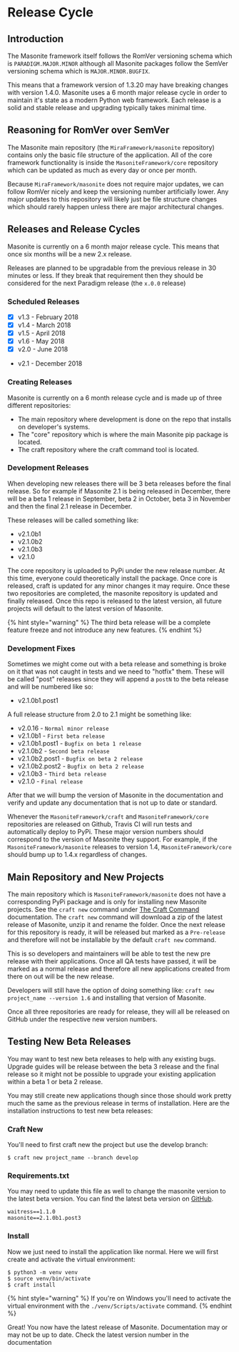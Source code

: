 # Release Cycle

## Introduction

The Masonite framework itself follows the RomVer versioning schema which is `PARADIGM.MAJOR.MINOR` although all Masonite packages follow the SemVer versioning schema which is `MAJOR.MINOR.BUGFIX`.

This means that a framework version of 1.3.20 may have breaking changes with version 1.4.0. Masonite uses a 6 month major release cycle in order to maintain it's state as a modern Python web framework. Each release is a solid and stable release and upgrading typically takes minimal time.

## Reasoning for RomVer over SemVer

The Masonite main repository \(the `MiraFramework/masonite` repository\) contains only the basic file structure of the application. All of the core framework functionality is inside the `MasoniteFramework/core` repository which can be updated as much as every day or once per month.

Because `MiraFramework/masonite` does not require major updates, we can follow RomVer nicely and keep the versioning number artificially lower. Any major updates to this repository will likely just be file structure changes which should rarely happen unless there are major architectural changes.

## Releases and Release Cycles

Masonite is currently on a 6 month major release cycle. This means that once six months will be a new 2.x release. 

Releases are planned to be upgradable from the previous release in 30 minutes or less. If they break that requirement then they should be considered for the next Paradigm release \(the `x.0.0` release\)

### Scheduled Releases

* [x] v1.3 - February 2018
* [x] v1.4 - March 2018
* [x] v1.5 - April 2018
* [x] v1.6 - May 2018
* [x] v2.0 - June 2018
* v2.1 - December 2018

### Creating Releases

Masonite is currently on a 6 month release cycle and is made up of three different repositories:

* The main repository where development is done on the repo that installs on developer's systems.
* The "core" repository which is where the main Masonite pip package is located.
* The craft repository where the craft command tool is located.

### Development Releases

When developing new releases there will be 3 beta releases before the final release. So for example if Masonite 2.1 is being released in December, there will be a beta 1 release in September, beta 2 in October, beta 3 in November and then the final 2.1 release in December.

These releases will be called something like:

* v2.1.0b1
* v2.1.0b2
* v2.1.0b3
* v2.1.0

The core repository is uploaded to PyPi under the new release number. At this time, everyone could theoretically install the package. Once core is released, craft is updated for any minor changes it may require. Once these two repositories are completed, the masonite repository is updated and finally released. Once this repo is released to the latest version, all future projects will default to the latest version of Masonite.

{% hint style="warning" %}
The third beta release will be a complete feature freeze and not introduce any new features.
{% endhint %}

### Development Fixes

Sometimes we might come out with a beta release and something is broke on it that was not caught in tests and we need to "hotfix" them. These will be called "post" releases since they will append a `postN` to the beta release and will be numbered like so:

* v2.1.0b1.post1

A full release structure from 2.0 to 2.1 might be something like:

* v2.0.16 - `Normal minor release`
* v2.1.0b1 - `First beta release`
* v2.1.0b1.post1 - `Bugfix on beta 1 release`
* v2.1.0b2 - `Second beta release`
* v2.1.0b2.post1 - `Bugfix on beta 2 release`
* v2.1.0b2.post2 - `Bugfix on beta 2 release`
* v2.1.0b3 - `Third beta release`
* v2.1.0 - `Final release`

After that we will bump the version of Masonite in the documentation and verify and update any documentation that is not up to date or standard.

Whenever the `MasoniteFramework/craft` and `MasoniteFramework/core` repositories are released on Github, Travis CI will run tests and automatically deploy to PyPi. These major version numbers should correspond to the version of Masonite they support. For example, if the `MasoniteFramework/masonite` releases to version 1.4, `MasoniteFramework/core` should bump up to 1.4.x regardless of changes.

## Main Repository and New Projects

The main repository which is `MasoniteFramework/masonite` does not have a corresponding PyPi package and is only for installing new Masonite projects. See the `craft new` command under [The Craft Command](https://github.com/MasoniteFramework/docs/tree/ba9d9f8ac3e41d58b9d92d951f92c898fb16a2a4/the-craft-command.md) documentation. The `craft new` command will download a zip of the latest release of Masonite, unzip it and rename the folder. Once the next release for this repository is ready, it will be released but marked as a `Pre-release` and therefore will not be installable by the default `craft new` command.

This is so developers and maintainers will be able to test the new pre release with their applications. Once all QA tests have passed, it will be marked as a normal release and therefore all new applications created from there on out will be the new release.

Developers will still have the option of doing something like: `craft new project_name --version 1.6` and installing that version of Masonite.

Once all three repositories are ready for release, they will all be released on GitHub under the respective new version numbers.

## Testing New Beta Releases

You may want to test new beta releases to help with any existing bugs. Upgrade guides will be release between the beta 3 release and the final release so it might not be possible to upgrade your existing application within a beta 1 or beta 2 release.

You may still create new applications though since those should work pretty much the same as the previous release in terms of installation. Here are the installation instructions to test new beta releases:

### Craft New

You'll need to first craft new the project but use the develop branch:

```text
$ craft new project_name --branch develop
```

### Requirements.txt

You may need to update this file as well to change the masonite version to the latest beta version. You can find the latest beta version on [GitHub](https://github.com/MasoniteFramework/core/releases).

```text
waitress==1.1.0
masonite==2.1.0b1.post3
```

### Install

Now we just need to install the application like normal. Here we will first create and activate the virtual environment:

```text
$ python3 -m venv venv
$ source venv/bin/activate
$ craft install
```

{% hint style="warning" %}
If you're on Windows you'll need to activate the virtual environment with the `./venv/Scripts/activate` command. 
{% endhint %}

Great! You now have the latest release of Masonite. Documentation may or may not be up to date. Check the latest version number in the documentation

